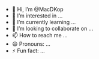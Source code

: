 - 👋 Hi, I’m @MacDKop
- 👀 I’m interested in ...
- 🌱 I’m currently learning ...
- 💞️ I’m looking to collaborate on ...
- 📫 How to reach me ...
- 😄 Pronouns: ...
- ⚡ Fun fact: ...

<!---
MacDKop/MacDKop is a ✨ special ✨ repository because its `README.md` (this file) appears on your GitHub profile.
You can click the Preview link to take a look at your changes.
--->
